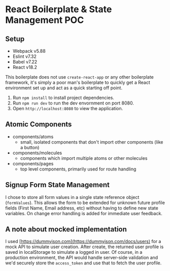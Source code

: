 # React Boilerplate & State Management POC

## Setup
- Webpack v5.88
- Eslint v7.32
- Babel v7.22
- React v18.2

This boilerplate does not use `create-react-app` or any other boilerplate framework, it's simply a poor man's boilerplate to quickly get a React environment set up and act as a quick starting off point.

1. Run `npm install` to install project dependencies.
2. Run `npm run dev` to run the dev envornment on port 8080.
3. Open `http://localhost:8080` to view the application.

## Atomic Components
- components/atoms
  - small, isolated components that don't import other components (like a button)
- components/molecules
  - components which import multiple atoms or other molecules
- components/pages
  - top level components, primarily used for route handling

## Signup Form State Management

I chose to store all form values in a single state reference object (`formValues`). This allows the form to be extended for unknown future profile fields (First Name, Email address, etc) without having to define new state variables. On change error handling is added for immediate user feedback.


## A note about mocked implementation

I used [https://dummyjson.com](https://dummyjson.com/docs/users) for a mock API to simulate user creation. After create, the returned user profile is saved in localStorage to simulate a logged in user. Of course, in a production environment, the API would handle server-side validation and we'd securely store the `access_token` and use that to fetch the user profile.